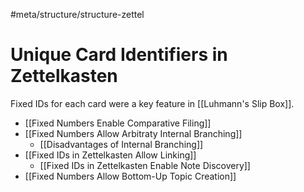 #meta/structure/structure-zettel 

# Unique Card Identifiers in Zettelkasten

Fixed IDs for each card were a key feature in [[Luhmann's Slip Box]].

- [[Fixed Numbers Enable Comparative Filing]]
- [[Fixed Numbers Allow Arbitraty Internal Branching]]
	- [[Disadvantages of Internal Branching]]
- [[Fixed IDs in Zettelkasten Allow Linking]]
	- [[Fixed IDs in Zettelkasten Enable Note Discovery]]
- [[Fixed Numbers Allow Bottom-Up Topic Creation]]
